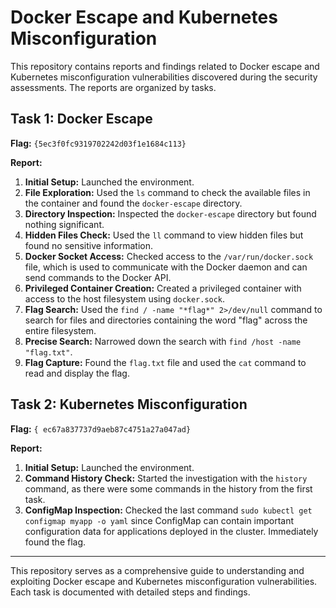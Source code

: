 # Docker Escape and Kubernetes Misconfiguration

This repository contains reports and findings related to Docker escape and Kubernetes misconfiguration vulnerabilities discovered during the security assessments. The reports are organized by tasks.

## Task 1: Docker Escape

**Flag:** `{5ec3f0fc9319702242d03f1e1684c113}`

**Report:**
1. **Initial Setup:** Launched the environment.
2. **File Exploration:** Used the `ls` command to check the available files in the container and found the `docker-escape` directory.
3. **Directory Inspection:** Inspected the `docker-escape` directory but found nothing significant.
4. **Hidden Files Check:** Used the `ll` command to view hidden files but found no sensitive information.
5. **Docker Socket Access:** Checked access to the `/var/run/docker.sock` file, which is used to communicate with the Docker daemon and can send commands to the Docker API.
6. **Privileged Container Creation:** Created a privileged container with access to the host filesystem using `docker.sock`.
7. **Flag Search:** Used the `find / -name "*flag*" 2>/dev/null` command to search for files and directories containing the word "flag" across the entire filesystem.
8. **Precise Search:** Narrowed down the search with `find /host -name "flag.txt"`.
9. **Flag Capture:** Found the `flag.txt` file and used the `cat` command to read and display the flag.

## Task 2: Kubernetes Misconfiguration

**Flag:** `{ ec67a837737d9aeb87c4751a27a047ad}`

**Report:**
1. **Initial Setup:** Launched the environment.
2. **Command History Check:** Started the investigation with the `history` command, as there were some commands in the history from the first task.
3. **ConfigMap Inspection:** Checked the last command `sudo kubectl get configmap myapp -o yaml` since ConfigMap can contain important configuration data for applications deployed in the cluster. Immediately found the flag.

---

This repository serves as a comprehensive guide to understanding and exploiting Docker escape and Kubernetes misconfiguration vulnerabilities. Each task is documented with detailed steps and findings.